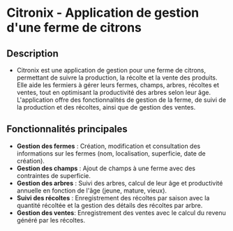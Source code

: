 # Citronix - Application de gestion d'une ferme de citrons

## Description

- Citronix est une application de gestion pour une ferme de citrons, permettant de suivre la production, la récolte et la vente des produits. Elle aide les fermiers à gérer leurs fermes, champs, arbres, récoltes et ventes, tout en optimisant la productivité des arbres selon leur âge. L'application offre des fonctionnalités de gestion de la ferme, de suivi de la production et des récoltes, ainsi que de gestion des ventes.

## Fonctionnalités principales

- **Gestion des fermes** : Création, modification et consultation des informations sur les fermes (nom, localisation, superficie, date de création).
- **Gestion des champs** : Ajout de champs à une ferme avec des contraintes de superficie.
- **Gestion des arbres** : Suivi des arbres, calcul de leur âge et productivité annuelle en fonction de l'âge (jeune, mature, vieux).
- **Suivi des récoltes** : Enregistrement des récoltes par saison avec la quantité récoltée et la gestion des détails des récoltes par arbre.
- **Gestion des ventes**: Enregistrement des ventes avec le calcul du revenu généré par les récoltes.
